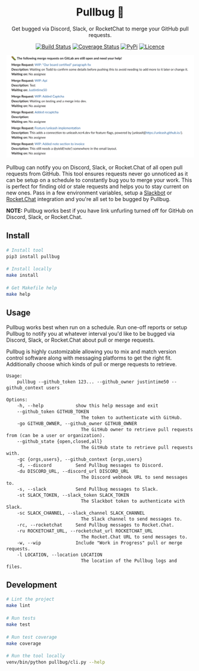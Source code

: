 <div align="center">

# Pullbug 🐛 

Get bugged via Discord, Slack, or RocketChat to merge your GitHub pull requests.

[![Build Status](https://github.com/Justintime50/pullbug/workflows/build/badge.svg)](https://github.com/Justintime50/pullbug/actions)
[![Coverage Status](https://coveralls.io/repos/github/Justintime50/pullbug/badge.svg?branch=main)](https://coveralls.io/github/Justintime50/pullbug?branch=main)
[![PyPi](https://img.shields.io/pypi/v/pullbug)](https://pypi.org/project/pullbug)
[![Licence](https://img.shields.io/github/license/justintime50/pullbug)](LICENSE)

<img src="https://raw.githubusercontent.com/justintime50/assets/main/src/pullbug/showcase.png" alt="Showcase">

</div>

Pullbug can notify you on Discord, Slack, or Rocket.Chat of all open pull requests from GitHub. This tool ensures requests never go unnoticed as it can be setup on a schedule to constantly bug you to merge your work. This is perfect for finding old or stale requests and helps you to stay current on new ones. Pass in a few environment variables, setup a [Slackbot](https://slack.com/help/articles/115005265703-Create-a-bot-for-your-workspace) or [Rocket.Chat](https://rocket.chat/docs/developer-guides/rest-api/integration/create/) integration and you're all set to be bugged by Pullbug.

**NOTE:** Pullbug works best if you have link unfurling turned off for GitHub on Discord, Slack, or Rocket.Chat.

## Install

```bash
# Install tool
pip3 install pullbug

# Install locally
make install

# Get Makefile help
make help
```

## Usage

Pullbug works best when run on a schedule. Run one-off reports or setup Pullbug to notify you at whatever interval you'd like to be bugged via Discord, Slack, or Rocket.Chat about pull or merge requests.

Pullbug is highly customizable allowing you to mix and match version control software along with messaging platforms to get the right fit. Additionally choose which kinds of pull or merge requests to retrieve.

```
Usage:
    pullbug --github_token 123... --github_owner justintime50 --github_context users

Options:
    -h, --help            show this help message and exit
    --github_token GITHUB_TOKEN
                            The token to authenticate with GitHub.
    -go GITHUB_OWNER, --github_owner GITHUB_OWNER
                            The GitHub owner to retrieve pull requests from (can be a user or organization).
    --github_state {open,closed,all}
                            The GitHub state to retrieve pull requests with.
    -gc {orgs,users}, --github_context {orgs,users}
    -d, --discord         Send Pullbug messages to Discord.
    -du DISCORD_URL, --discord_url DISCORD_URL
                            The Discord webhook URL to send messages to.
    -s, --slack           Send Pullbug messages to Slack.
    -st SLACK_TOKEN, --slack_token SLACK_TOKEN
                            The Slackbot token to authenticate with Slack.
    -sc SLACK_CHANNEL, --slack_channel SLACK_CHANNEL
                            The Slack channel to send messages to.
    -rc, --rocketchat     Send Pullbug messages to Rocket.Chat.
    -ru ROCKETCHAT_URL, --rocketchat_url ROCKETCHAT_URL
                            The Rocket.Chat URL to send messages to.
    -w, --wip             Include "Work in Progress" pull or merge requests.
    -l LOCATION, --location LOCATION
                            The location of the Pullbug logs and files.
```

## Development

```bash
# Lint the project
make lint

# Run tests
make test

# Run test coverage
make coverage

# Run the tool locally
venv/bin/python pullbug/cli.py --help
```
